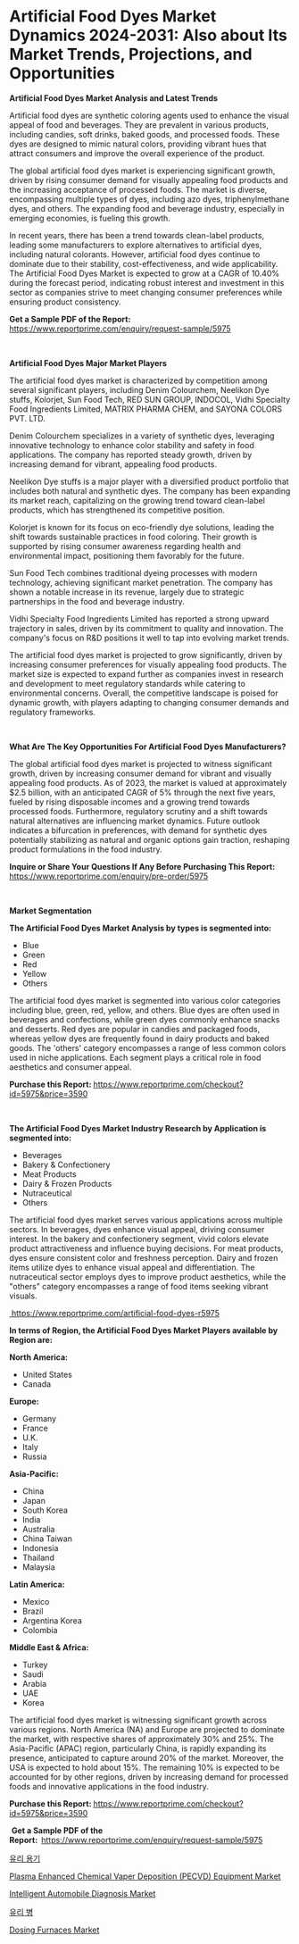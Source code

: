 <p><h1>Artificial Food Dyes Market Dynamics 2024-2031: Also about Its Market Trends, Projections, and Opportunities</h1></p><p><strong>Artificial Food Dyes Market Analysis and Latest Trends</strong></p>
<p><p>Artificial food dyes are synthetic coloring agents used to enhance the visual appeal of food and beverages. They are prevalent in various products, including candies, soft drinks, baked goods, and processed foods. These dyes are designed to mimic natural colors, providing vibrant hues that attract consumers and improve the overall experience of the product.</p><p>The global artificial food dyes market is experiencing significant growth, driven by rising consumer demand for visually appealing food products and the increasing acceptance of processed foods. The market is diverse, encompassing multiple types of dyes, including azo dyes, triphenylmethane dyes, and others. The expanding food and beverage industry, especially in emerging economies, is fueling this growth.</p><p>In recent years, there has been a trend towards clean-label products, leading some manufacturers to explore alternatives to artificial dyes, including natural colorants. However, artificial food dyes continue to dominate due to their stability, cost-effectiveness, and wide applicability. The Artificial Food Dyes Market is expected to grow at a CAGR of 10.40% during the forecast period, indicating robust interest and investment in this sector as companies strive to meet changing consumer preferences while ensuring product consistency.</p></p>
<p><strong>Get a Sample PDF of the Report:&nbsp;</strong> <a href="https://www.reportprime.com/enquiry/request-sample/5975">https://www.reportprime.com/enquiry/request-sample/5975</a></p>
<p>&nbsp;</p>
<p><strong>Artificial Food Dyes Major Market Players</strong></p>
<p><p>The artificial food dyes market is characterized by competition among several significant players, including Denim Colourchem, Neelikon Dye stuffs, Kolorjet, Sun Food Tech, RED SUN GROUP, INDOCOL, Vidhi Specialty Food Ingredients Limited, MATRIX PHARMA CHEM, and SAYONA COLORS PVT. LTD. </p><p>Denim Colourchem specializes in a variety of synthetic dyes, leveraging innovative technology to enhance color stability and safety in food applications. The company has reported steady growth, driven by increasing demand for vibrant, appealing food products. </p><p>Neelikon Dye stuffs is a major player with a diversified product portfolio that includes both natural and synthetic dyes. The company has been expanding its market reach, capitalizing on the growing trend toward clean-label products, which has strengthened its competitive position.</p><p>Kolorjet is known for its focus on eco-friendly dye solutions, leading the shift towards sustainable practices in food coloring. Their growth is supported by rising consumer awareness regarding health and environmental impact, positioning them favorably for the future.</p><p>Sun Food Tech combines traditional dyeing processes with modern technology, achieving significant market penetration. The company has shown a notable increase in its revenue, largely due to strategic partnerships in the food and beverage industry.</p><p>Vidhi Specialty Food Ingredients Limited has reported a strong upward trajectory in sales, driven by its commitment to quality and innovation. The company's focus on R&D positions it well to tap into evolving market trends.</p><p>The artificial food dyes market is projected to grow significantly, driven by increasing consumer preferences for visually appealing food products. The market size is expected to expand further as companies invest in research and development to meet regulatory standards while catering to environmental concerns. Overall, the competitive landscape is poised for dynamic growth, with players adapting to changing consumer demands and regulatory frameworks.</p></p>
<p>&nbsp;</p>
<p><strong>What Are The Key Opportunities For Artificial Food Dyes Manufacturers?</strong></p>
<p><p>The global artificial food dyes market is projected to witness significant growth, driven by increasing consumer demand for vibrant and visually appealing food products. As of 2023, the market is valued at approximately $2.5 billion, with an anticipated CAGR of 5% through the next five years, fueled by rising disposable incomes and a growing trend towards processed foods. Furthermore, regulatory scrutiny and a shift towards natural alternatives are influencing market dynamics. Future outlook indicates a bifurcation in preferences, with demand for synthetic dyes potentially stabilizing as natural and organic options gain traction, reshaping product formulations in the food industry.</p></p>
<p><strong>Inquire or Share Your Questions If Any Before Purchasing This Report:</strong> <a href="https://www.reportprime.com/enquiry/pre-order/5975">https://www.reportprime.com/enquiry/pre-order/5975</a></p>
<p>&nbsp;</p>
<p><strong>Market Segmentation</strong></p>
<p><strong>The Artificial Food Dyes Market Analysis by types is segmented into:</strong></p>
<p><ul><li>Blue</li><li>Green</li><li>Red</li><li>Yellow</li><li>Others</li></ul></p>
<p><p>The artificial food dyes market is segmented into various color categories including blue, green, red, yellow, and others. Blue dyes are often used in beverages and confections, while green dyes commonly enhance snacks and desserts. Red dyes are popular in candies and packaged foods, whereas yellow dyes are frequently found in dairy products and baked goods. The 'others' category encompasses a range of less common colors used in niche applications. Each segment plays a critical role in food aesthetics and consumer appeal.</p></p>
<p><strong>Purchase this Report:&nbsp;</strong><a href="https://www.reportprime.com/checkout?id=5975&price=3590">https://www.reportprime.com/checkout?id=5975&price=3590</a></p>
<p>&nbsp;</p>
<p><strong>The Artificial Food Dyes Market Industry Research by Application is segmented into:</strong></p>
<p><ul><li>Beverages</li><li>Bakery & Confectionery</li><li>Meat Products</li><li>Dairy & Frozen Products</li><li>Nutraceutical</li><li>Others</li></ul></p>
<p><p>The artificial food dyes market serves various applications across multiple sectors. In beverages, dyes enhance visual appeal, driving consumer interest. In the bakery and confectionery segment, vivid colors elevate product attractiveness and influence buying decisions. For meat products, dyes ensure consistent color and freshness perception. Dairy and frozen items utilize dyes to enhance visual appeal and differentiation. The nutraceutical sector employs dyes to improve product aesthetics, while the "others" category encompasses a range of food items seeking vibrant visuals.</p></p>
<p><a href="https://www.reportprime.com/artificial-food-dyes-r5975">&nbsp;https://www.reportprime.com/artificial-food-dyes-r5975</a></p>
<p><strong>In terms of Region, the Artificial Food Dyes Market Players available by Region are:</strong></p>
<p>
    <p> <strong> North America: </strong>
        <ul>
            <li>United States</li>
            <li>Canada</li>
        </ul>
        </p> 
    <p> <strong> Europe: </strong>
        <ul>
            <li>Germany</li>
            <li>France</li>
            <li>U.K.</li>
            <li>Italy</li>
            <li>Russia</li>
        </ul>
        </p> 
    <p> <strong> Asia-Pacific: </strong>
        <ul>
            <li>China</li>
            <li>Japan</li>
            <li>South Korea</li>
            <li>India</li>
            <li>Australia</li>
            <li>China Taiwan</li>
            <li>Indonesia</li>
            <li>Thailand</li>
            <li>Malaysia</li>
        </ul>
        </p> 
    <p> <strong> Latin America: </strong>
        <ul>
            <li>Mexico</li>
            <li>Brazil</li>
            <li>Argentina Korea</li>
            <li>Colombia</li>
        </ul>
        </p> 
    <p> <strong> Middle East & Africa: </strong>
        <ul>
            <li>Turkey</li>
            <li>Saudi</li>
            <li>Arabia</li>
            <li>UAE</li>
            <li>Korea</li>
        </ul>
    </p>
    </p>
<p><p>The artificial food dyes market is witnessing significant growth across various regions. North America (NA) and Europe are projected to dominate the market, with respective shares of approximately 30% and 25%. The Asia-Pacific (APAC) region, particularly China, is rapidly expanding its presence, anticipated to capture around 20% of the market. Moreover, the USA is expected to hold about 15%. The remaining 10% is expected to be accounted for by other regions, driven by increasing demand for processed foods and innovative applications in the food industry.</p></p>
<p><strong>Purchase this Report: </strong><a href="https://www.reportprime.com/checkout?id=5975&price=3590">https://www.reportprime.com/checkout?id=5975&price=3590</a></p>
<p>&nbsp;<strong>Get a Sample PDF of the Report:&nbsp;&nbsp;</strong><a href="https://www.reportprime.com/enquiry/request-sample/5975">https://www.reportprime.com/enquiry/request-sample/5975</a></p>
<p><strong></strong></p>
<p><p><a href="https://medium.com/@deangaylotyrd8909867/%EA%B8%80%EB%A1%9C%EB%B2%8C-%EC%9C%A0%EB%A6%AC-%EC%9A%A9%EA%B8%B0-%EC%8B%9C%EC%9E%A5-%EA%B7%9C%EB%AA%A8-%EB%B0%8F-%EC%8B%9C%EC%9E%A5-%ED%8A%B8%EB%A0%8C%EB%93%9C-%EB%B6%84%EC%84%9D-2024%EB%85%84%EB%B6%80%ED%84%B0-2031%EB%85%84%EA%B9%8C%EC%A7%80%EC%9D%98-%EC%A7%80%EC%97%AD%EC%A0%81-%EC%A0%84%EB%A7%9D%EA%B3%BC-%EA%B2%BD%EC%9F%81-%EC%A0%84%EB%9E%B5-%EC%98%88%EC%B8%A1-32441eb92d86">유리 용기</a></p><p><a href="https://issuu.com/reportprime-2/docs/plasma-enhanced-chemical-vaper-depo_cac0aa587a96d5">Plasma Enhanced Chemical Vaper Deposition (PECVD) Equipment Market</a></p><p><a href="https://issuu.com/reportprime-2/docs/intelligent-automobile-diagnosis-ma_0df435568142a7">Intelligent Automobile Diagnosis Market</a></p><p><a href="https://medium.com/@deangaylotyrd8909867/%EC%9C%A0%EB%A6%AC%EB%B3%91-%EC%8B%9C%EC%9E%A5-%EA%B8%80%EB%A1%9C%EB%B2%8C-%EB%B0%8F-%EC%A7%80%EC%97%AD-%EB%B6%84%EC%84%9D-%EC%A7%80%EC%97%AD-%EA%B5%AD%EA%B0%80-%EC%88%98%EC%A4%80-%EB%B6%84%EC%84%9D-%EB%B0%8F-%EA%B2%BD%EC%9F%81-%ED%99%98%EA%B2%BD%EC%97%90-%EC%B4%88%EC%A0%90-%EB%B6%84%EC%84%9D-%EB%B0%8F-%EC%98%88%EC%B8%A1-2024-2031-4bbd0e563014">유리 병</a></p><p><a href="https://medium.com/@jillianwyattgb94/global-dosing-furnaces-market-size-is-expected-to-reach-at-a-cagr-of-10-6-898f4f138efb">Dosing Furnaces Market</a></p></p>